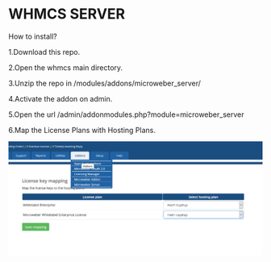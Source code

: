 # WHMCS SERVER

 How to install?
 
 1.Download this repo.
 
 2.Open the whmcs main directory.
 
 3.Unzip the repo in /modules/addons/microweber_server/
 
 4.Activate the addon on admin.
 
 5.Open the url /admin/addonmodules.php?module=microweber_server
 
 6.Map the License Plans with Hosting Plans.
 

![](Screenshot_1.png "")
